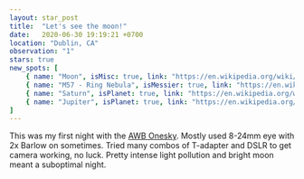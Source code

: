 ```yaml
---
layout: star_post
title:  "Let's see the moon!"
date:   2020-06-30 19:19:21 +0700
location: "Dublin, CA"
observation: "1"
stars: true
new_spots: [
    { name: "Moon", isMisc: true, link: "https://en.wikipedia.org/wiki/Moon", bestPhoto: "/Day17#target-2-moon", bestPhotoDate: "July 24, 2020", bestPhotoDevice: "ZWO ASI 120MM-S" }, 
    { name: "M57 - Ring Nebula", isMessier: true, link: "https://en.wikipedia.org/wiki/Ring_Nebula", date: "June 30, 2020" },
    { name: "Saturn", isPlanet: true, link: "https://en.wikipedia.org/wiki/Saturn", date: "June 30, 2020" }, 
    { name: "Jupiter", isPlanet: true, link: "https://en.wikipedia.org/wiki/Jupiter", date: "June 30, 2020", bestPhoto: "/Day17#target-1-jupiter", bestPhotoDate: "July 24, 2020", bestPhotoDevice: "ZWO ASI 120MM-S" }
]
---
```


This was my first night with the [AWB Onesky](https://shop.astronomerswithoutborders.org/products/awb-onesky-reflector-telescope). Mostly used 8-24mm eye with 2x Barlow on sometimes. Tried many combos of T-adapter and DSLR to get camera working, no luck. Pretty intense light pollution and bright moon meant a suboptimal night.